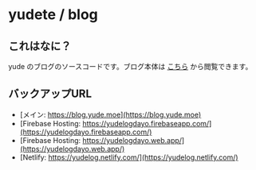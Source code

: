 # yudete / blog

## これはなに？
yude のブログのソースコードです。ブログ本体は [こちら](https://blog.yude.moe) から閲覧できます。  

## バックアップURL
* [メイン: https://blog.yude.moe](https://blog.yude.moe)
* [Firebase Hosting: https://yudelogdayo.firebaseapp.com/](https://yudelogdayo.firebaseapp.com/)
* [Firebase Hosting: https://yudelogdayo.web.app/](https://yudelogdayo.web.app/)
* [Netlify: https://yudelog.netlify.com/](https://yudelog.netlify.com/)

